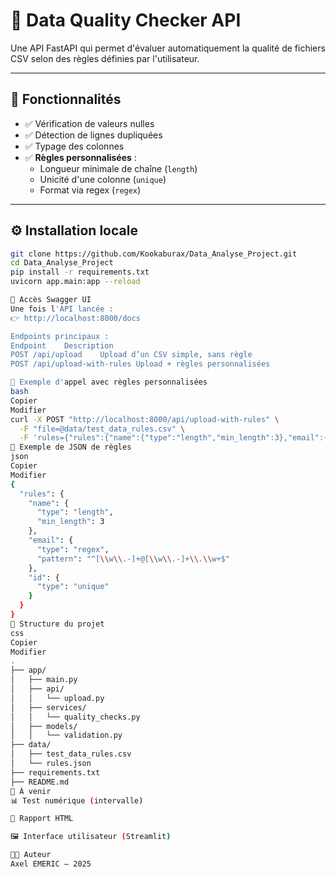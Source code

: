 # 🧪 Data Quality Checker API

Une API FastAPI qui permet d'évaluer automatiquement la qualité de fichiers CSV selon des règles définies par l'utilisateur.

---

## 🚀 Fonctionnalités

- ✅ Vérification de valeurs nulles
- ✅ Détection de lignes dupliquées
- ✅ Typage des colonnes
- ✅ **Règles personnalisées** :
  - Longueur minimale de chaîne (`length`)
  - Unicité d'une colonne (`unique`)
  - Format via regex (`regex`)

---

## ⚙️ Installation locale

```bash
git clone https://github.com/Kookaburax/Data_Analyse_Project.git
cd Data_Analyse_Project
pip install -r requirements.txt
uvicorn app.main:app --reload

📖 Accès Swagger UI
Une fois l'API lancée :
👉 http://localhost:8000/docs

Endpoints principaux :
Endpoint	Description
POST /api/upload	Upload d’un CSV simple, sans règle
POST /api/upload-with-rules	Upload + règles personnalisées

🧪 Exemple d'appel avec règles personnalisées
bash
Copier
Modifier
curl -X POST "http://localhost:8000/api/upload-with-rules" \
  -F "file=@data/test_data_rules.csv" \
  -F 'rules={"rules":{"name":{"type":"length","min_length":3},"email":{"type":"regex","pattern":"^[\\w\\.-]+@[\\w\\.-]+\\.\\w+$"},"id":{"type":"unique"}}}'
📄 Exemple de JSON de règles
json
Copier
Modifier
{
  "rules": {
    "name": {
      "type": "length",
      "min_length": 3
    },
    "email": {
      "type": "regex",
      "pattern": "^[\\w\\.-]+@[\\w\\.-]+\\.\\w+$"
    },
    "id": {
      "type": "unique"
    }
  }
}
📁 Structure du projet
css
Copier
Modifier
.
├── app/
│   ├── main.py
│   ├── api/
│   │   └── upload.py
│   ├── services/
│   │   └── quality_checks.py
│   ├── models/
│   │   └── validation.py
├── data/
│   ├── test_data_rules.csv
│   └── rules.json
├── requirements.txt
├── README.md
📌 À venir
📊 Test numérique (intervalle)

📄 Rapport HTML

🖼 Interface utilisateur (Streamlit)

👨‍💻 Auteur
Axel EMERIC – 2025